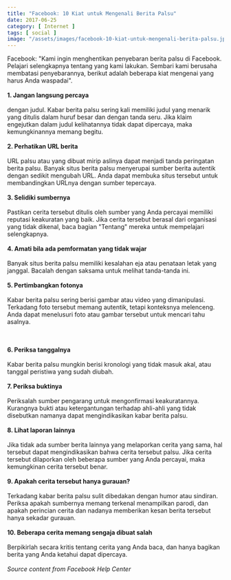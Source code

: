 ```yaml
---
title: "Facebook: 10 Kiat untuk Mengenali Berita Palsu"
date: 2017-06-25
category: [ Internet ]
tags: [ social ]
image: "/assets/images/facebook-10-kiat-untuk-mengenali-berita-palsu.jpg"
---
```

Facebook: "Kami ingin menghentikan penyebaran berita palsu di Facebook. Pelajari selengkapnya tentang yang kami lakukan. Sembari kami berusaha membatasi penyebarannya, berikut adalah beberapa kiat mengenai yang harus Anda waspadai".<br />
<br />
<b>1. Jangan langsung percaya</b><br />
<br />
dengan judul. Kabar berita palsu sering kali memiliki judul yang menarik yang ditulis dalam huruf besar dan dengan tanda seru. Jika klaim engejutkan dalam judul kelihatannya tidak dapat dipercaya, maka kemungkinannya memang begitu.<br />
<br />
<b>2. Perhatikan URL berita </b><br />
<br />
URL palsu atau yang dibuat mirip aslinya dapat menjadi tanda peringatan berita palsu. Banyak situs berita palsu menyerupai sumber berita autentik dengan sedikit mengubah URL. Anda dapat membuka situs tersebut untuk membandingkan URLnya dengan sumber tepercaya.<br />
<br />
<b>3. Selidiki sumbernya </b><br />
<br />
Pastikan cerita tersebut ditulis oleh sumber yang Anda percayai memiliki reputasi keakuratan yang baik. Jika cerita tersebut berasal dari organisasi yang tidak dikenal, baca bagian "Tentang" mereka untuk mempelajari selengkapnya.<br />
<br />
<b>4. Amati bila ada pemformatan yang tidak wajar</b> <br />
<br />
Banyak situs berita palsu memiliki kesalahan eja atau penataan letak yang janggal. Bacalah dengan saksama untuk melihat tanda-tanda ini.<br />
<br />
<b>5. Pertimbangkan fotonya</b> <br />
<br />
Kabar berita palsu sering berisi gambar atau video yang dimanipulasi. Terkadang foto tersebut memang autentik, tetapi konteksnya melenceng. Anda dapat menelusuri foto atau gambar tersebut untuk mencari tahu asalnya.<br />
<br />

<br />
<b>6. Periksa tanggalnya</b> <br />
<br />
Kabar berita palsu mungkin berisi kronologi yang tidak masuk akal, atau tanggal peristiwa yang sudah diubah.<br />
<br />
<b>7. Periksa buktinya </b><br />
<br />
Periksalah sumber pengarang untuk mengonfirmasi keakuratannya. Kurangnya bukti atau ketergantungan terhadap ahli-ahli yang tidak disebutkan namanya dapat mengindikasikan kabar berita palsu.<br />
<br />
<b>8. Lihat laporan lainnya</b> <br />
<br />
Jika tidak ada sumber berita lainnya yang melaporkan cerita yang sama, hal tersebut dapat mengindikasikan bahwa cerita tersebut palsu. Jika cerita tersebut dilaporkan oleh beberapa sumber yang Anda percayai, maka kemungkinan cerita tersebut benar.<br />
<b><br /></b>
<b>9. Apakah cerita tersebut hanya gurauan?</b> <br />
<br />
Terkadang kabar berita palsu sulit dibedakan dengan humor atau sindiran. Periksa apakah sumbernya memang terkenal menampilkan parodi, dan apakah perincian cerita dan nadanya memberikan kesan berita tersebut hanya sekadar gurauan.<br />
<br />
<b>10. Beberapa cerita memang sengaja dibuat salah </b><br />
<br />
Berpikirlah secara kritis tentang cerita yang Anda baca, dan hanya bagikan berita yang Anda ketahui dapat dipercaya.<br />
<i><br /></i>
<i>Source content from Facebook Help Center</i>
